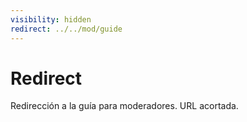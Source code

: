 ```yaml
---
visibility: hidden
redirect: ../../mod/guide
---
```


# Redirect

Redirección a la guía para moderadores. URL acortada.
